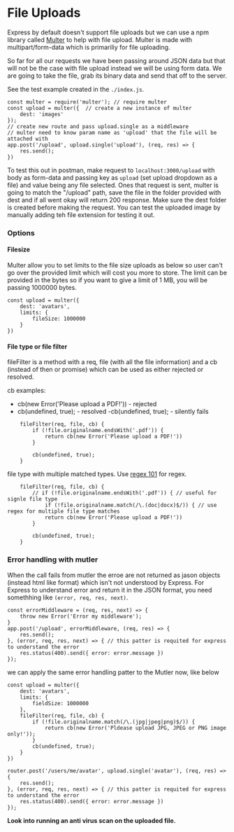 # File Uploads
Express by default doesn't support file uploads but we can use a npm library called [Multer](https://www.npmjs.com/package/multer) to help with file upload. Multer is made with multipart/form-data which is primariliy for file uploading.

So far for all our requests we have been passing around JSON data but that will not be the case with file upload instead we will be using form data. We are going to take the file, grab its binary data and send that off to the server.

See the test example created in the `./index.js`.
```
const multer = require('multer'); // require multer
const upload = multer({  // create a new instance of multer
	dest: 'images'
});
// create new route and pass upload.single as a middleware
// multer need to know param name as 'upload' that the file will be attached with
app.post('/upload', upload.single('upload'), (req, res) => { 
	res.send();
})
```
To test this out in postman, make request to `localhost:3000/upload` with body as form-data and passing key as `upload` (set upload dropdown as a file) and value being any file selected. Ones that request is sent, multer is going to match the "/upload" path, save the file in the folder provided with dest and if all went okay will return 200 response. Make sure the dest folder is created before making the request. You can test the uploaded image by manually adding teh file extension for testing it out.

### Options
#### Filesize
Multer allow you to set limits to the file size uploads as below so user can't go over the provided limit which will cost you more to store. The limit can be provided in the bytes so if you want to give a limit of 1 MB, you will be passing 1000000 bytes. 
```
const upload = multer({
	dest: 'avatars',
	limits: {
		fileSize: 1000000
	}
})
```

#### File type or file filter
fileFilter is a method with a req, file (with all the file information) and a cb (instead of then or promise) which can be used as either rejected or resolved.

cb examples:
  - cb(new Error('Please upload a PDF!')) - rejected
  - cb(undefined, true); - resolved
  -cb(undefined, true); - silently fails
```
	fileFilter(req, file, cb) {
		if (!file.originalname.endsWith('.pdf')) {
			return cb(new Error('Please upload a PDF!'))
		}

		cb(undefined, true);
	}
```
file type with multiple matched types. Use [regex 101](https://regex101.com/) for regex.
```
	fileFilter(req, file, cb) {
		// if (!file.originalname.endsWith('.pdf')) { // useful for signle file type
			if (!file.originalname.match(/\.(doc|docx)$/)) { // use regex for multiple file type matches 
			return cb(new Error('Please upload a PDF!'))
		}

		cb(undefined, true);
	}
``` 

### Error handling with mutler
When the call fails from mutler the erroe are not returned as jason objects (instead html like format) which isn't not understood by Express. For Express to understand error and return it in the JSON format, you need somethhing like `(error, req, res, next)`.
```
const errorMiddleware = (req, res, next) => {
	throw new Error('Error my middleware');
}
app.post('/upload', errorMiddleware, (req, res) => { 
	res.send();
}, (error, req, res, next) => { // this patter is requited for express to understand the error
	res.status(400).send({ error: error.message })
});
```
we can apply the same error handling patter to the Mutler now, like below
```
const upload = multer({
	dest: 'avatars',
	limits: {
		fieldSize: 1000000
	},
	fileFilter(req, file, cb) {
		if (!file.originalname.match(/\.(jpg|jpeg|png)$/)) {
			return cb(new Error('Pldease upload JPG, JPEG or PNG image only!'));
		}
		cb(undefined, true);
	}
})

router.post('/users/me/avatar', upload.single('avatar'), (req, res) => {
	res.send();
}, (error, req, res, next) => { // this patter is requited for express to understand the error
	res.status(400).send({ error: error.message })
});
```



**Look into running an anti virus scan on the uploaded file.**